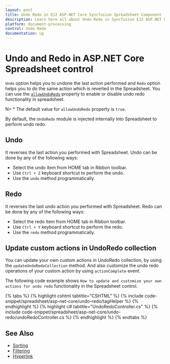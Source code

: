 ```yaml
---
layout: post
title: Undo Redo in EJ2 ASP.NET Core Syncfusion Spreadsheet Component
description: Learn here all about Undo Redo in Syncfusion EJ2 ASP.NET CORE Spreadsheet component of Syncfusion Essential JS 2 and more.
platform: document-processing
control: Undo Redo
documentation: ug
---
```



# Undo and Redo in ASP.NET Core Spreadsheet control

`Undo` option helps you to undone the last action performed and `Redo` option helps you to do the same action which is reverted in the Spreadsheet. You can use the [`allowUndoRedo`](https://help.syncfusion.com/cr/aspnetcore-js2/Syncfusion.EJ2.Spreadsheet.Spreadsheet.html#Syncfusion_EJ2_Spreadsheet_Spreadsheet_AllowUndoRedo) property to enable or disable undo redo functionality in spreadsheet.

N> * The default value for `allowUndoRedo` property is `true`.

By default, the `UndoRedo` module is injected internally into Spreadsheet to perform undo redo.

## Undo

It reverses the last action you performed with Spreadsheet. Undo can be done by any of the following ways:

* Select the undo item from HOME tab in Ribbon toolbar.
* Use `Ctrl + Z` keyboard shortcut to perform the undo.
* Use the `undo` method programmatically.

## Redo

It reverses the last undo action you performed with Spreadsheet. Redo can be done by any of the following ways:

* Select the redo item from HOME tab in Ribbon toolbar.
* Use `Ctrl + Y` keyboard shortcut to perform the redo.
* Use the `redo` method programmatically.

## Update custom actions in UndoRedo collection

You can update your own custom actions in UndoRedo collection, by using the `updateUndoRedoCollection` method. And also customize the undo redo operations of your custom action by using `actionComplete` event.

The following code example shows `How to update and customize your own actions for undo redo` functionality in the Spreadsheet control.

{% tabs %}
{% highlight cshtml tabtitle="CSHTML" %}
{% include code-snippet/spreadsheet/asp-net-core/undo-redo/tagHelper %}
{% endhighlight %}
{% highlight c# tabtitle="UndoRedoController.cs" %}
{% include code-snippet/spreadsheet/asp-net-core/undo-redo/undoRedoController.cs %}
{% endhighlight %}
{% endtabs %}



## See Also

* [Sorting](./sort)
* [Filtering](./filter)
* [Hyperlink](./link)